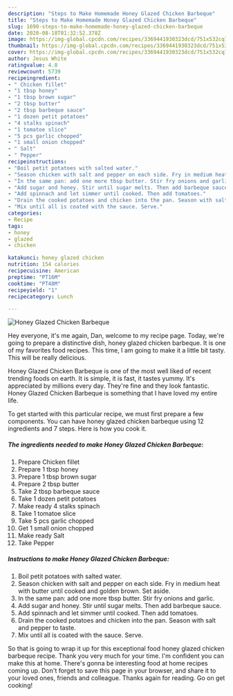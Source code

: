 ```yaml
---
description: "Steps to Make Homemade Honey Glazed Chicken Barbeque"
title: "Steps to Make Homemade Honey Glazed Chicken Barbeque"
slug: 1690-steps-to-make-homemade-honey-glazed-chicken-barbeque
date: 2020-08-18T01:32:52.378Z
image: https://img-global.cpcdn.com/recipes/3369441930323dcd/751x532cq70/honey-glazed-chicken-barbeque-recipe-main-photo.jpg
thumbnail: https://img-global.cpcdn.com/recipes/3369441930323dcd/751x532cq70/honey-glazed-chicken-barbeque-recipe-main-photo.jpg
cover: https://img-global.cpcdn.com/recipes/3369441930323dcd/751x532cq70/honey-glazed-chicken-barbeque-recipe-main-photo.jpg
author: Jesus White
ratingvalue: 4.8
reviewcount: 5739
recipeingredient:
- " Chicken fillet"
- "1 tbsp honey"
- "1 tbsp brown sugar"
- "2 tbsp butter"
- "2 tbsp barbeque sauce"
- "1 dozen petit potatoes"
- "4 stalks spinach"
- "1 tomatoe slice"
- "5 pcs garlic chopped"
- "1 small onion chopped"
- " Salt"
- " Pepper"
recipeinstructions:
- "Boil petit potatoes with salted water."
- "Season chicken with salt and pepper on each side. Fry in medium heat with butter until cooked and golden brown. Set aside."
- "In the same pan: add one more tbsp butter. Stir fry onions and garlic."
- "Add sugar and honey. Stir until sugar melts. Then add barbeque sauce."
- "Add spinnach and let simmer until cooked. Then add tomatoes."
- "Drain the cooked potatoes and chicken into the pan. Season with salt and pepper to taste."
- "Mix until all is coated with the sauce. Serve."
categories:
- Recipe
tags:
- honey
- glazed
- chicken

katakunci: honey glazed chicken 
nutrition: 154 calories
recipecuisine: American
preptime: "PT16M"
cooktime: "PT48M"
recipeyield: "1"
recipecategory: Lunch

---
```



![Honey Glazed Chicken Barbeque](https://img-global.cpcdn.com/recipes/3369441930323dcd/751x532cq70/honey-glazed-chicken-barbeque-recipe-main-photo.jpg)

Hey everyone, it's me again, Dan, welcome to my recipe page. Today, we're going to prepare a distinctive dish, honey glazed chicken barbeque. It is one of my favorites food recipes. This time, I am going to make it a little bit tasty. This will be really delicious.



Honey Glazed Chicken Barbeque is one of the most well liked of recent trending foods on earth. It is simple, it is fast, it tastes yummy. It's appreciated by millions every day. They're fine and they look fantastic. Honey Glazed Chicken Barbeque is something that I have loved my entire life.


To get started with this particular recipe, we must first prepare a few components. You can have honey glazed chicken barbeque using 12 ingredients and 7 steps. Here is how you cook it.

<!--inarticleads1-->

##### The ingredients needed to make Honey Glazed Chicken Barbeque:

1. Prepare  Chicken fillet
1. Prepare 1 tbsp honey
1. Prepare 1 tbsp brown sugar
1. Prepare 2 tbsp butter
1. Take 2 tbsp barbeque sauce
1. Take 1 dozen petit potatoes
1. Make ready 4 stalks spinach
1. Take 1 tomatoe slice
1. Take 5 pcs garlic chopped
1. Get 1 small onion chopped
1. Make ready  Salt
1. Take  Pepper




<!--inarticleads2-->

##### Instructions to make Honey Glazed Chicken Barbeque:

1. Boil petit potatoes with salted water.
1. Season chicken with salt and pepper on each side. Fry in medium heat with butter until cooked and golden brown. Set aside.
1. In the same pan: add one more tbsp butter. Stir fry onions and garlic.
1. Add sugar and honey. Stir until sugar melts. Then add barbeque sauce.
1. Add spinnach and let simmer until cooked. Then add tomatoes.
1. Drain the cooked potatoes and chicken into the pan. Season with salt and pepper to taste.
1. Mix until all is coated with the sauce. Serve.




So that is going to wrap it up for this exceptional food honey glazed chicken barbeque recipe. Thank you very much for your time. I'm confident you can make this at home. There's gonna be interesting food at home recipes coming up. Don't forget to save this page in your browser, and share it to your loved ones, friends and colleague. Thanks again for reading. Go on get cooking!
